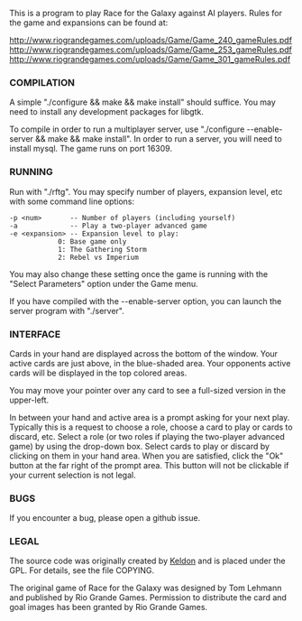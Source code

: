 This is a program to play Race for the Galaxy against AI players.  Rules
for the game and expansions can be found at:

http://www.riograndegames.com/uploads/Game/Game_240_gameRules.pdf
http://www.riograndegames.com/uploads/Game/Game_253_gameRules.pdf
http://www.riograndegames.com/uploads/Game/Game_301_gameRules.pdf

### COMPILATION

A simple "./configure && make && make install" should suffice.  You
may need to install any development packages for libgtk.

To compile in order to run a multiplayer server, use "./configure --enable-server && make && make install". In order to run a server, you will need to install mysql. The game runs on port 16309.

### RUNNING

Run with "./rftg".  You may specify number of players, expansion level,
etc with some command line options:

	-p <num>       -- Number of players (including yourself)
	-a             -- Play a two-player advanced game
	-e <expansion> -- Expansion level to play:
				0: Base game only
				1: The Gathering Storm
				2: Rebel vs Imperium

You may also change these setting once the game is running with the
"Select Parameters" option under the Game menu.

If you have compiled with the --enable-server option, you can launch the server program with "./server".

### INTERFACE

Cards in your hand are displayed across the bottom of the window.  Your
active cards are just above, in the blue-shaded area.  Your opponents
active cards will be displayed in the top colored areas.

You may move your pointer over any card to see a full-sized version in
the upper-left.

In between your hand and active area is a prompt asking for your next
play.  Typically this is a request to choose a role, choose a card to
play or cards to discard, etc.  Select a role (or two roles if playing
the two-player advanced game) by using the drop-down box.  Select cards
to play or discard by clicking on them in your hand area.  When you
are satisfied, click the "Ok" button at the far right of the prompt
area.  This button will not be clickable if your current selection is
not legal.

### BUGS

If you encounter a bug, please open a github issue.

### LEGAL

The source code was originally created by [Keldon](http://keldon.net/) and is placed under the GPL.  For
details, see the file COPYING.

The original game of Race for the Galaxy was designed by Tom Lehmann and
published by Rio Grande Games.  Permission to distribute the card and
goal images has been granted by Rio Grande Games.
